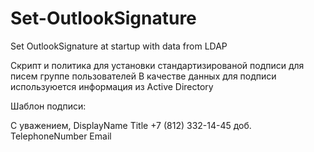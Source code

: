 # Set-OutlookSignature
Set OutlookSignature at startup with data from LDAP


Скрипт и политика для установки стандартизированой подписи для писем группе пользователей
В качестве данных для подписи используюется информация из Active Directory

Шаблон подписи:


С уважением, 
DisplayName
Title
+7 (812) 332-14-45 доб. TelephoneNumber
Email
 
